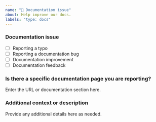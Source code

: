 ```yaml
---
name: "📖 Documentation issue"
about: Help improve our docs.
labels: "type: docs"
---
```


### Documentation issue

<!-- (Update "[ ]" to "[x]" to check a box) -->

- [ ] Reporting a typo
- [ ] Reporting a documentation bug
- [ ] Documentation improvement
- [ ] Documentation feedback

<!--
  If your issue is not regarding the documentation, please choose an issue type:
  https://github.com/BlackBeltTechnology/judo-ui-react-template/issues/new/choose
-->

### Is there a specific documentation page you are reporting?

Enter the URL or documentation section here.

### Additional context or description

Provide any additional details here as needed.
